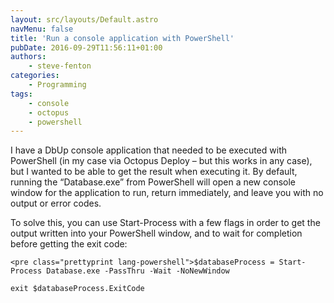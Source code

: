 ```yaml
---
layout: src/layouts/Default.astro
navMenu: false
title: 'Run a console application with PowerShell'
pubDate: 2016-09-29T11:56:11+01:00
authors:
    - steve-fenton
categories:
    - Programming
tags:
    - console
    - octopus
    - powershell
---
```


I have a DbUp console application that needed to be executed with PowerShell (in my case via Octopus Deploy – but this works in any case), but I wanted to be able to get the result when executing it. By default, running the “Database.exe” from PowerShell will open a new console window for the application to run, return immediately, and leave you with no output or error codes.

To solve this, you can use Start-Process with a few flags in order to get the output written into your PowerShell window, and to wait for completion before getting the exit code:

```
<pre class="prettyprint lang-powershell">$databaseProcess = Start-Process Database.exe -PassThru -Wait -NoNewWindow

exit $databaseProcess.ExitCode
```